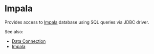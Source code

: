 <!-- TITLE: Impala -->
<!-- SUBTITLE: -->

# Impala

Provides access to [Impala](https://impala.apache.org/) database
using SQL queries via JDBC driver. 

See also:

  * [Data Connection](../data-connection.md)
  * [Impala](https://impala.apache.org/)
